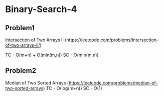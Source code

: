 # Binary-Search-4



## Problem1 
Intersection of Two Arrays II (https://leetcode.com/problems/intersection-of-two-arrays-ii/)

TC - O(m+n) + O(min(m,n))
SC - O(min(m,n))



## Problem2
Median of Two Sorted Arrays (https://leetcode.com/problems/median-of-two-sorted-arrays)
TC - O(log(m+n))
SC - O(1)
